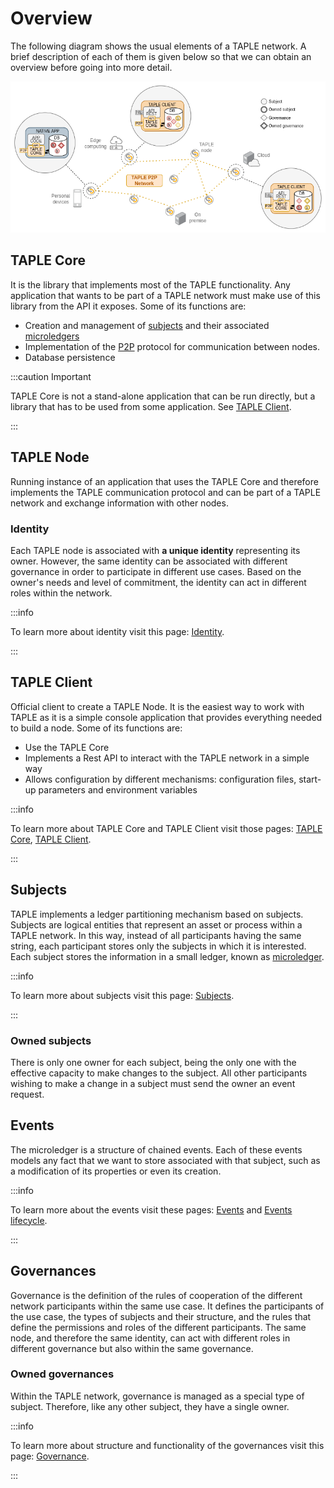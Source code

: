 # Overview
The following diagram shows the usual elements of a TAPLE network. A brief description of each of them is given below so that we can obtain an overview before going into more detail.

![Net overview](../img/net-overview.png)

## TAPLE Core
It is the library that implements most of the TAPLE functionality. Any application that wants to be part of a TAPLE network must make use of this library from the API it exposes. Some of its functions are:
- Creation and management of [subjects](./subjects.md) and their associated [microledgers](./subjects.md#microledger) 
- Implementation of the [P2P](./glossary.md#p2p) protocol for communication between nodes.
- Database persistence

:::caution Important

TAPLE Core is not a stand-alone application that can be run directly, but a library that has to be used from some application. See [TAPLE Client](#taple-client).

:::

## TAPLE Node
Running instance of an application that uses the TAPLE Core and therefore implements the TAPLE communication protocol and can be part of a TAPLE network and exchange information with other nodes. 

### Identity
Each TAPLE node is associated with **a unique identity** representing its owner. However, the same identity can be associated with different governance in order to participate in different use cases. Based on the owner's needs and level of commitment, the identity can act in different roles within the network. 

:::info

To learn more about identity visit this page: [Identity](./identity.md).

:::

## TAPLE Client
Official client to create a TAPLE Node. It is the easiest way to work with TAPLE as it is a simple console application that provides everything needed to build a node. Some of its functions are:
- Use the TAPLE Core 
- Implements a Rest API to interact with the TAPLE network in a simple way
- Allows configuration by different mechanisms: configuration files, start-up parameters and environment variables

:::info

To learn more about TAPLE Core and TAPLE Client visit those pages: [TAPLE Core](../develop/taple-core.md), [TAPLE Client](./../develop/taple-client-config.md).

:::

## Subjects
TAPLE implements a ledger partitioning mechanism based on subjects. Subjects are logical entities that represent an asset or process within a TAPLE network. In this way, instead of all participants having the same string, each participant stores only the subjects in which it is interested. Each subject stores the information in a small ledger, known as [microledger](./subjects.md#microledger). 

:::info

To learn more about subjects visit this page: [Subjects](./subjects.md).

:::

### Owned subjects
There is only one owner for each subject, being the only one with the effective capacity to make changes to the subject. All other participants wishing to make a change in a subject must send the owner an event request. 

## Events 
The microledger is a structure of chained events. Each of these events models any fact that we want to store associated with that subject, such as a modification of its properties or even its creation. 

:::info

To learn more about the events visit these pages: [Events](./events.md) and [Events lifecycle](./event-life-cycle.md).

:::

## Governances
Governance is the definition of the rules of cooperation of the different network participants within the same use case. It defines the participants of the use case, the types of subjects and their structure, and the rules that define the permissions and roles of the different participants. The same node, and therefore the same identity, can act with different roles in different governance but also within the same governance.

### Owned governances
Within the TAPLE network, governance is managed as a special type of subject. Therefore, like any other subject, they have a single owner.

:::info

To learn more about structure and functionality of the governances visit this page: [Governance](./governance.md).

:::